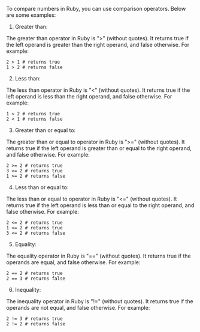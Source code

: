 To compare numbers in Ruby, you can use comparison operators. Below are some examples:

1. Greater than: 

The greater than operator in Ruby is ">" (without quotes). It returns true if the left operand is greater than the right operand, and false otherwise. For example:

```
2 > 1 # returns true
1 > 2 # returns false
```

2. Less than: 

The less than operator in Ruby is "<" (without quotes). It returns true if the left operand is less than the right operand, and false otherwise. For example:

```
1 < 2 # returns true
2 < 1 # returns false
```

3. Greater than or equal to:

The greater than or equal to operator in Ruby is ">=" (without quotes). It returns true if the left operand is greater than or equal to the right operand, and false otherwise. For example:

```
2 >= 2 # returns true
3 >= 2 # returns true
1 >= 2 # returns false
```

4. Less than or equal to:

The less than or equal to operator in Ruby is "<=" (without quotes). It returns true if the left operand is less than or equal to the right operand, and false otherwise. For example:

```
2 <= 2 # returns true
1 <= 2 # returns true
3 <= 2 # returns false
```

5. Equality:

The equality operator in Ruby is "==" (without quotes). It returns true if the operands are equal, and false otherwise. For example:

```
2 == 2 # returns true
2 == 3 # returns false
```

6. Inequality:

The inequality operator in Ruby is "!=" (without quotes). It returns true if the operands are not equal, and false otherwise. For example:

```
2 != 3 # returns true
2 != 2 # returns false
```